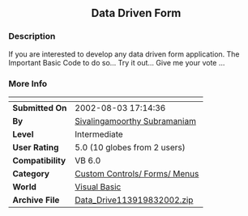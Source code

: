 ﻿<div align="center">

## Data Driven Form


</div>

### Description

If you are interested to develop any data driven form application. The Important Basic Code to do so... Try it out... Give me your vote ...
 
### More Info
 


<span>             |<span>
---                |---
**Submitted On**   |2002-08-03 17:14:36
**By**             |[Sivalingamoorthy Subramaniam](https://github.com/Planet-Source-Code/PSCIndex/blob/master/ByAuthor/sivalingamoorthy-subramaniam.md)
**Level**          |Intermediate
**User Rating**    |5.0 (10 globes from 2 users)
**Compatibility**  |VB 6\.0
**Category**       |[Custom Controls/ Forms/  Menus](https://github.com/Planet-Source-Code/PSCIndex/blob/master/ByCategory/custom-controls-forms-menus__1-4.md)
**World**          |[Visual Basic](https://github.com/Planet-Source-Code/PSCIndex/blob/master/ByWorld/visual-basic.md)
**Archive File**   |[Data\_Drive113919832002\.zip](https://github.com/Planet-Source-Code/sivalingamoorthy-subramaniam-data-driven-form__1-37575/archive/master.zip)








